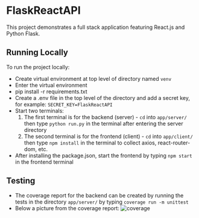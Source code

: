 # FlaskReactAPI

This project demonstrates a full stack application featuring React.js and Python Flask. 

## Running Locally
To run the project locally:
- Create virtual environment at top level of directory named `venv`
- Enter the virtual environment
- pip install -r requirements.txt
- Create a .env file in the top level of the directory and add a secret key, for example: `SECRET_KEY=FlaskReactAPI`
- Start two terminals:
  1. The first terminal is for the backend (server)  - `cd` into `app/server/` then type `python run.py` in the terminal after entering the server directory
  2. The second terminal is for the frontend (client) - `cd` into `app/client/` then type `npm install` in the terminal to collect axios, react-router-dom, etc.
- After installing the package.json, start the frontend by typing `npm start` in the frontend terminal

## Testing
- The coverage report for the backend can be created by running the tests in the directory `app/server/` by typing `coverage run -m unittest`
- Below a picture from the coverage report:
![coverage](https://user-images.githubusercontent.com/71641010/160633037-1775702a-8728-4535-b873-212267fd7542.png)
